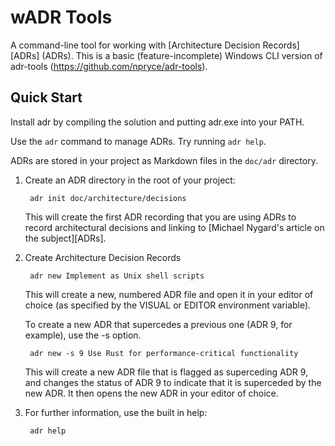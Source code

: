 wADR Tools
=========

A command-line tool for working with [Architecture Decision Records][ADRs] (ADRs).
This is a basic (feature-incomplete) Windows CLI version of adr-tools (https://github.com/npryce/adr-tools).

Quick Start
-----------

Install adr by compiling the solution and putting adr.exe into your PATH.

Use the `adr` command to manage ADRs.  Try running `adr help`.

ADRs are stored in your project as Markdown files in the `doc/adr` directory.

1. Create an ADR directory in the root of your project:

        adr init doc/architecture/decisions

    This will create the first ADR recording that you are using ADRs
    to record architectural decisions and linking to 
    [Michael Nygard's article on the subject][ADRs].

2. Create Architecture Decision Records

        adr new Implement as Unix shell scripts

    This will create a new, numbered ADR file and open it in your
    editor of choice (as specified by the VISUAL or EDITOR environment
    variable).

    To create a new ADR that supercedes a previous one (ADR 9, for example),
    use the -s option.

        adr new -s 9 Use Rust for performance-critical functionality

    This will create a new ADR file that is flagged as superceding
    ADR 9, and changes the status of ADR 9 to indicate that it is
    superceded by the new ADR.  It then opens the new ADR in your
    editor of choice.
    
3. For further information, use the built in help:

        adr help

